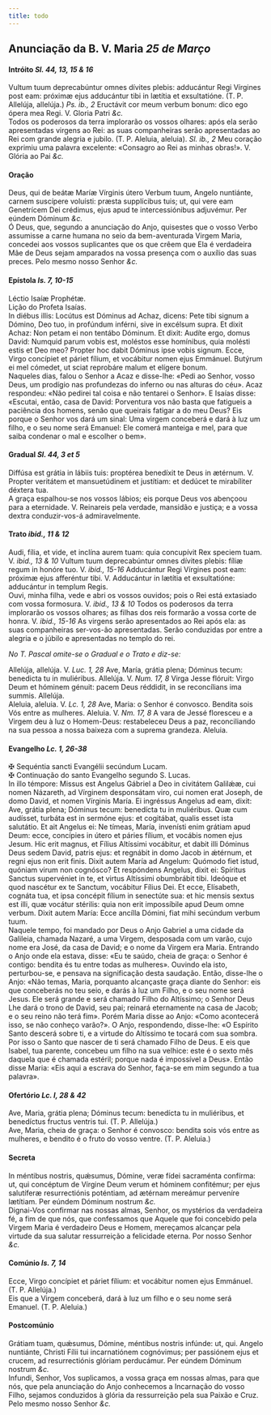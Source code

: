 ```yaml
---
title: todo
---
```

<h2 class="text-center">Anunciação da B. V. Maria <em>25 de Março</em></h2>

<h4 class="text-center">Intróito <em>Sl. 44, 13, 15 & 16</em></h4>
<div class="container-fluid">
<div class="row">
<div class="dropcap text-justify">
Vultum tuum deprecabúntur omnes dívites plebis: adducántur Regi Vírgines post eam: próximæ ejus adducántur tibi in lætítia et exsultatióne. (T. P. Allelúja, allelúja.) <em>Ps. ib., 2</em> Eructávit cor meum verbum bonum: dico ego ópera mea Regi.
V. Gloria Patri <em>&c.</em>
</div>
<div class="dropcap text-justify">
Todos os poderosos da terra implorarão os vossos olhares: após ela serão apresentadas virgens ao Rei: as suas companheiras serão apresentadas ao Rei com grande alegria e jubilo. (T. P. Aleluia, aleluia). <em>Sl. ib., 2</em> Meu coração exprimiu uma palavra excelente: «Consagro ao Rei as minhas obras!».
V. Glória ao Pai <em>&c.</em>
</div>
</div>
</div>

<h4 class="text-center">Oração</h4>
<div class="container-fluid">
<div class="row">
<div class="dropcap text-justify">
Deus, qui de beátæ Maríæ Vírginis útero Verbum tuum, Angelo nuntiánte, carnem suscípere voluísti: præsta supplícibus tuis; ut, qui vere eam Genetrícem Dei crédimus, ejus apud te intercessiónibus adjuvémur. Per eúndem Dóminum <em>&c.</em>
</div>
<div class="dropcap text-justify">
Ó Deus, que, segundo a anunciação do Anjo, quisestes que o vosso Verbo assumisse a carne humana no seio da bem-aventurada Virgem Maria, concedei aos vossos suplicantes que os que crêem que Ela é verdadeira Mãe de Deus sejam amparados na vossa presença com o auxílio das suas preces. Pelo mesmo nosso Senhor <em>&c.</em>
</div>
</div>
</div>

<h4 class="text-center">Epístola <em>Is. 7, 10-15</em></h4>
<div class="container-fluid">
<div class="row">
<div class="text-justify">
Léctio Isaíæ Prophétæ.
</div>
<div class="text-justify">
Lição do Profeta Isaías.
</div>
<div class="dropcap text-justify">
In diébus illis: Locútus est Dóminus ad Achaz, dicens: Pete tibi signum a Dómino, Deo tuo, in profúndum inférni, sive in excélsum supra. Et dixit Achaz: Non petam ei non tentábo Dóminum. Et dixit: Audíte ergo, domus David: Numquid parum vobis est, moléstos esse homínibus, quia molésti estis et Deo meo? Propter hoc dabit Dóminus ipse vobis signum. Ecce, Virgo concípiet et páriet fílium, et vocábitur nomen ejus Emmánuel. Butýrum ei mel cómedet, ut sciat reprobáre malum et elígere bonum.
</div>
<div class="dropcap text-justify">
Naqueles dias, falou o Senhor a Acaz e disse-lhe: «Pedi ao Senhor, vosso Deus, um prodígio nas profundezas do inferno ou nas alturas do céu». Acaz respondeu: «Não pedirei tal coisa e não tentarei o Senhor». E Isaías disse: «Escutai, então, casa de David: Porventura vos não basta que fatigueis a paciência dos homens, senão que queirais fatigar a do meu Deus? Eis porque o Senhor vos dará um sinal: Uma virgem conceberá e dará à luz um filho, e o seu nome será Emanuel: Ele comerá manteiga e mel, para que saiba condenar o mal e escolher o bem».
</div>
</div>
</div>

<h4 class="text-center">Gradual <em>Sl. 44, 3 et 5</em></h4>
<div class="container-fluid">
<div class="row">
<div class="dropcap text-justify">
Diffúsa est grátia in lábiis tuis: proptérea benedíxit te Deus in ætérnum. V. Propter veritátem et mansuetúdinem et justítiam: et dedúcet te mirabíliter déxtera tua.
</div>
<div class="dropcap text-justify">
A graça espalhou-se nos vossos lábios; eis porque Deus vos abençoou para a eternidade. V. Reinareis pela verdade, mansidão e justiça; e a vossa dextra conduzir-vos-á admiravelmente.
</div>
</div>
</div>

<h4 class="text-center">Trato <em>ibid., 11 & 12</em></h4>
<div class="container-fluid">
<div class="row">
<div class="text-justify">
Audi, fília, et vide, et inclína aurem tuam: quia concupívit Rex speciem tuam. V. <em>ibid., 13 & 10</em> Vultum tuum deprecabúntur omnes dívites plebis: fíliæ regum in honóre tuo. V. <em>ibid., 15-16</em> Adducántur Regi Vírgines post eam: próximæ ejus afferéntur tibi. V. Adducántur in lætítia et exsultatióne: adducántur in templum Regis.

</div>
<div class="text-justify">
Ouvi, minha filha, vede e abri os vossos ouvidos; pois o Rei está extasiado com vossa formosura. V. <em>ibid., 13 & 10</em> Todos os poderosos da terra implorarão os vossos olhares; as filhas dos reis formarão a vossa corte de honra. V. <em>ibid., 15-16</em> As virgens serão apresentados ao Rei após ela: as suas companheiras ser-vos-ão apresentadas. Serão conduzidas por entre a alegria e o júbilo e apresentadas no templo do rei.
</div>
</div>
</div>

<em>No T. Pascal omite-se o Gradual e o Trato e diz-se:</em>

<div class="container-fluid">
<div class="row">
<div class="text-justify">
Allelúja, allelúja. V. <em>Luc. 1, 28</em> Ave, María, grátia plena; Dóminus tecum: benedicta tu in muliéribus. Allelúja. V. <em>Num. 17, 8</em> Virga Jesse flóruit: Virgo Deum et hóminem génuit: pacem Deus réddidit, in se reconcílians ima summis. Allelúja.
</div>
<div class="text-justify">
Aleluia, aleluia. V. <em>Lc. 1, 28</em> Ave, Maria: o Senhor é convosco. Bendita sois Vós entre as mulheres. Aleluia. V. <em>Nm. 17, 8</em> A vara de Jessé floresceu e a Virgem deu à luz o Homem-Deus: restabeleceu Deus a paz, reconciliando na sua pessoa a nossa baixeza com a suprema grandeza. Aleluia.
</div>
</div>
</div>

<h4 class="text-center">Evangelho <em>Lc. 1, 26-38</em></h4>
<div class="container-fluid">
<div class="row">
<div class="text-justify">
<span class="text-danger">&#10016;</span> Sequéntia sancti Evangélii secúndum Lucam.
</div>
<div class="text-justify">
<span class="text-danger">&#10016;</span> Continuação do santo Evangelho segundo S. Lucas.
</div>
<div class="dropcap text-justify">
In illo témpore: Missus est Angelus Gábriel a Deo in civitátem Galilǽæ, cui nomen Názareth, ad Vírginem desponsátam viro, cui nomen erat Joseph, de domo David, et nomen Vírginis María. Ei ingréssus Angelus ad eam, dixit: Ave, grátia plena; Dóminus tecum: benedícta tu in muliéribus. Quæ cum audísset, turbáta est in sermóne ejus: et cogitábat, qualis esset ista salutátio. Et ait Angelus ei: Ne tímeas, María, invenísti enim grátiam apud Deum: ecce, concípies in útero et páries fílium, et vocábis nomen ejus Jesum. Hic erit magnus, et Fílius Altíssimi vocábitur, et dabit illi Dóminus Deus sedem David, patris ejus: et regnábit in domo Jacob in ǽtérnum, et regni ejus non erit finis. Dixit autem María ad Angelum: Quómodo fiet istud, quóniam virum non cognósco? Et respóndens Angelus, dixit ei: Spíritus Sanctus supervéniet in te, et virtus Altíssimi obumbrábit tibi. Ideóque et quod nascétur ex te Sanctum, vocábitur Fílius Dei. Et ecce, Elísabeth, cognáta tua, et ipsa concépit fílium in senectúte sua: et hic mensis sextus est illi, quæ vocátur stérilis: quia non erit impossíbile apud Deum omne verbum. Dixit autem María: Ecce ancílla Dómini, fiat mihi secúndum verbum tuum.
</div>
<div class="dropcap text-justify">
Naquele tempo, foi mandado por Deus o Anjo Gabriel a uma cidade da Galileia, chamada Nazaré, a uma Virgem, desposada com um varão, cujo nome era José, da casa de David; e o nome da Virgem era Maria. Entrando o Anjo onde ela estava, disse: «Eu te saúdo, cheia de graça: o Senhor é contigo: bendita és tu entre todas as mulheres». Ouvindo ela isto, perturbou-se, e pensava na significação desta saudação. Então, disse-lhe o Anjo: «Não temas, Maria, porquanto alcançaste graça diante do Senhor: eis que conceberás no teu seio, e darás à luz um Filho, e o seu nome será Jesus. Ele será grande e será chamado Filho do Altíssimo; o Senhor Deus Lhe dará o trono de David, seu pai; reinará eternamente na casa de Jacob; e o seu reino não terá fim». Porém Maria disse ao Anjo: «Como acontecerá isso, se não conheço varão?». O Anjo, respondendo, disse-lhe: «O Espírito Santo descerá sobre ti, e a virtude do Altíssimo te tocará com sua sombra. Por isso o Santo que nascer de ti será chamado Filho de Deus. E eis que Isabel, tua parente, concebeu um filho na sua velhice: este é o sexto mês daquela que é chamada estéril; porque nada é impossível a Deus». Então disse Maria: «Eis aqui a escrava do Senhor, faça-se em mim segundo a tua palavra».
</div>
</div>
</div>

<h4 class="text-center">Ofertório <em>Lc. l, 28 & 42</em></h4>
<div class="container-fluid">
<div class="row">
<div class="dropcap text-justify">
Ave, Maria, grátia plena; Dóminus tecum: benedícta tu in muliéribus, et benedíctus fructus ventris tui. (T. P. Allelúja.)
</div>
<div class="dropcap text-justify">
Ave, Maria, cheia de graça: o Senhor é convosco: bendita sois vós entre as mulheres, e bendito é o fruto do vosso ventre. (T. P. Aleluia.)
</div>
</div>
</div>

<h4 class="text-center">Secreta</h4>
<div class="container-fluid">
<div class="row">
<div class="dropcap text-justify">
In méntibus nostris, quǽsumus, Dómine, veræ fídei sacraménta confírma: ut, qui concéptum de Vírgine Deum verum et hóminem confitémur; per ejus salutíferæ resurrectiónis poténtiam, ad ætérnam mereámur perveníre lætítiam. Per eúndem Dóminum nostrum <em>&c.</em>
</div>
<div class="dropcap text-justify">
Dignai-Vos confirmar nas nossas almas, Senhor, os mystérios da verdadeira fé, a fim de que nós, que confessamos que Aquele que foi concebido pela Virgem Maria é verdadeiro Deus e Homem, mereçamos alcançar pela virtude da sua salutar ressurreição a felicidade eterna. Por nosso Senhor <em>&c.</em>
</div>
</div>
</div>

<h4 class="text-center">Comúnio <em>Is. 7, 14</em></h4>
<div class="container-fluid">
<div class="row">
<div class="dropcap text-justify">
Ecce, Virgo concípiet et páriet fílium: et vocábitur nomen ejus Emmánuel. (T. P. Allelúja.)
</div>
<div class="dropcap text-justify">
Eis que a Virgem conceberá, dará à luz um filho e o seu nome será Emanuel. (T. P. Aleluia.)
</div>
</div>
</div>

<h4 class="text-center">Postcomúnio</h4>
<div class="container-fluid">
<div class="row">
<div class="dropcap text-justify">
Grátiam tuam, quǽsumus, Dómine, méntibus nostris infúnde: ut, qui. Angelo nuntiánte, Christi Fílii tui incarnatiónem cognóvimus; per passiónem ejus et crucem, ad resurrectiónis glóriam perducámur. Per eúndem Dóminum nostrum <em>&c.</em>
</div>
<div class="dropcap text-justify">
Infundi, Senhor, Vos suplicamos, a vossa graça em nossas almas, para que nós, que pela anunciação do Anjo conhecemos a Incarnação do vosso Filho, sejamos conduzidos à glória da ressurreição pela sua Paixão e Cruz. Pelo mesmo nosso Senhor <em>&c.</em>
</div>
</div>
</div>
